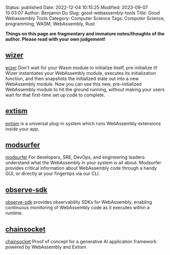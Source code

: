 Status: published
Date: 2022-12-04 10:15:25
Modified: 2023-09-07 15:03:07
Author: Benjamin Du
Slug: good-webassembly-tools
Title: Good Webassembly Tools
Category: Computer Science
Tags: Computer Science, programming, WASM, WebAssembly, Rust

**Things on this page are fragmentary and immature notes/thoughts of the author. Please read with your own judgement!**

## [wizer](https://github.com/bytecodealliance/wizer)
[wizer](https://github.com/bytecodealliance/wizer)
Don't wait for your Wasm module to initialize itself, pre-initialize it! Wizer instantiates your WebAssembly module, executes its initialization function, and then snapshots the initialized state out into a new WebAssembly module. Now you can use this new, pre-initialized WebAssembly module to hit the ground running, without making your users wait for that first-time set up code to complete.

## [extism](https://github.com/extism/extism)
[extism](https://github.com/extism/extism)
is a universal plug-in system 
which runs WebAssembly extensions inside your app.

## [modsurfer](https://github.com/dylibso/modsurfer)
[modsurfer](https://github.com/dylibso/modsurfer)
For developers, SRE, DevOps, and engineering leaders: understand what the WebAssembly in your system is all about. 
Modsurfer provides critical information about WebAssembly code through a handy GUI, or directly at your fingertips via our CLI.

## [observe-sdk](https://github.com/dylibso/observe-sdk)
[observe-sdk](https://github.com/dylibso/observe-sdk)
provides observability SDKs for WebAssembly, enabling continuous monitoring of WebAssembly code as it executes within a runtime.

## [chainsocket](https://github.com/dylibso/chainsocket)
[chainsocket](https://github.com/dylibso/chainsocket)
Proof of concept for a generative AI application framework powered by WebAssembly and Extism

